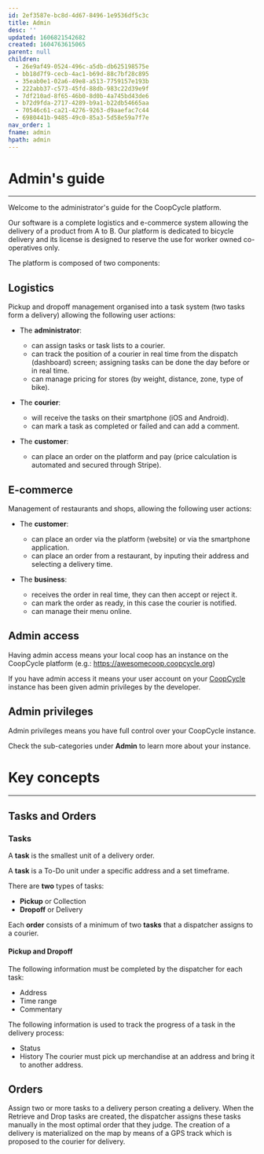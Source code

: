 ```yaml
---
id: 2ef3587e-bc8d-4d67-8496-1e9536df5c3c
title: Admin
desc: ''
updated: 1606821542682
created: 1604763615065
parent: null
children:
  - 26e9af49-0524-496c-a5db-db625198575e
  - bb18d7f9-cecb-4ac1-b69d-88c7bf28c895
  - 35eab0e1-02a6-49e8-a513-7759157e193b
  - 222abb37-c573-45fd-88db-983c22d39e9f
  - 7df210ad-8f65-46b0-8d0b-4a745bd43de6
  - b72d9fda-2717-4289-b9a1-b22db54665aa
  - 70546c61-ca21-4276-9263-d9aaefac7c44
  - 6980441b-9485-49c0-85a3-5d58e59a7f7e
nav_order: 1
fname: admin
hpath: admin
---
```

<!-- CSS -->

<link rel="stylesheet" href="https://cdn.jsdelivr.net/npm/bootstrap@4.5.3/dist/css/bootstrap.min.css" integrity="sha384-TX8t27EcRE3e/ihU7zmQxVncDAy5uIKz4rEkgIXeMed4M0jlfIDPvg6uqKI2xXr2" crossorigin="anonymous">
<!-- jQuery and JS bundle w/ Popper.js -->
<script src="https://code.jquery.com/jquery-3.5.1.slim.min.js" integrity="sha384-DfXdz2htPH0lsSSs5nCTpuj/zy4C+OGpamoFVy38MVBnE+IbbVYUew+OrCXaRkfj" crossorigin="anonymous"></script>
<script src="https://cdn.jsdelivr.net/npm/bootstrap@4.5.3/dist/js/bootstrap.bundle.min.js" integrity="sha384-ho+j7jyWK8fNQe+A12Hb8AhRq26LrZ/JpcUGGOn+Y7RsweNrtN/tE3MoK7ZeZDyx" crossorigin="anonymous"></script>
<!-- Font Awesome -->
<script src="https://kit.fontawesome.com/489c6dd9c4.js" crossorigin="anonymous"></script>

# Admin's guide

* * *

Welcome to the administrator's guide for the CoopCycle platform.

Our software is a complete logistics and e-commerce system allowing the delivery of a product from A to B. Our platform is dedicated to bicycle delivery and its license is designed to reserve the use for worker owned co-operatives only.

The platform is composed of two components:

## Logistics

Pickup and dropoff management organised into a task system (two tasks form a delivery) allowing the following user actions:

- The **administrator**:
  - can assign tasks or task lists to a courier.
  - can track the position of a courier in real time from the dispatch (dashboard) screen; assigning tasks can be done the day before or in real time.
  - can manage pricing for stores (by weight, distance, zone, type of bike).

- The **courier**:

  - will receive the tasks on their smartphone (iOS and Android).
  - can mark a task as completed or failed and can add a comment.

- The **customer**:
  - can place an order on the platform and pay (price calculation is automated and secured through Stripe).

## E-commerce

Management of restaurants and shops, allowing the following user actions:

- The **customer**:

  - can place an order via the platform (website) or via the smartphone application.
  - can place an order from a restaurant, by inputing their address and selecting a delivery time.

- The **business**:
  - receives the order in real time, they can then accept or reject it.
  - can mark the order as ready, in this case the courier is notified.
  - can manage their menu online.

## Admin access

Having admin access means your local coop has an instance on the CoopCycle platform (e.g.: <https://awesomecoop.coopcycle.org>)

If you have admin access it means your user account on your [CoopCycle](https://coopcycle.org/en/) instance has been given admin privileges by the developer.

## Admin privileges

Admin privileges means you have full control over your CoopCycle instance.

Check the sub-categories under **Admin** to learn more about your instance.

# Key concepts

* * *

## Tasks and Orders

### Tasks

A **task** is the smallest unit of a delivery order.

A **task** is a To-Do unit under a specific address and a set timeframe.

There are **two** types of tasks:

- **Pickup** or Collection
- **Dropoff** or Delivery

Each **order** consists of a minimum of two **tasks** that a dispatcher assigns to a courier.

#### Pickup and Dropoff

The following information must be completed by the dispatcher for each task:

- Address
- Time range
- Commentary

The following information is used to track the progress of a task in the delivery process:

- Status
- History
  The courier must pick up merchandise at an address and bring it to another address.

## Orders

Assign two or more tasks to a delivery person creating a delivery. When the Retrieve and Drop tasks are created, the dispatcher assigns these tasks manually in the most optimal order that they judge. The creation of a delivery is materialized on the map by means of a GPS track which is proposed to the courier for delivery.

